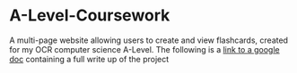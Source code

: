 # A-Level-Coursework

A multi-page website allowing users to create and view flashcards, created for my OCR computer science A-Level. The following is a [link to a google doc](https://docs.google.com/document/d/1Y-Pk7M6gozGm9L6hCEgWHN0QnHp09XMmNvpMid8PMaA/edit?usp=sharing) containing a full write up of the project
